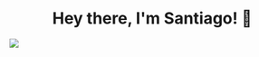 <div align="center">
  <h1 align="center"> Hey there, I'm Santiago! 👋 </h1>
</div>
<img src="https://i.ibb.co/p6D49Gg/Blue-And-Green-Professional-Technology-Linked-In-Banner.png">

<!--
**sntgzrr/sntgzrr** is a ✨ _special_ ✨ repository because its `README.md` (this file) appears on your GitHub profile.

Here are some ideas to get you started:

- 🔭 I’m currently working on ...
- 🌱 I’m currently learning ...
- 👯 I’m looking to collaborate on ...
- 🤔 I’m looking for help with ...
- 💬 Ask me about ...
- 📫 How to reach me: ...
- 😄 Pronouns: ...
- ⚡ Fun fact: ...
-->
